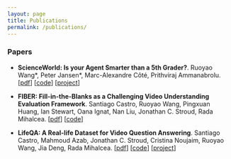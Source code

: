 ```yaml
---
layout: page
title: Publications
permalink: /publications/
---
```


### Papers


- **ScienceWorld: Is your Agent Smarter than a 5th Grader?**.
Ruoyao Wang\*, Peter Jansen\*, Marc-Alexandre Côté, Prithviraj Ammanabrolu.
[[pdf](https://arxiv.org/pdf/2203.07540v1.pdf)]
[[code](https://github.com/allenai/ScienceWorld)]
[[project](https://sciworld.apps.allenai.org/)]

- **FIBER: Fill-in-the-Blanks as a Challenging Video Understanding Evaluation Framework**.
Santiago Castro, Ruoyao Wang, Pingxuan Huang, Ian Stewart, Oana Ignat, Nan Liu, Jonathan C. Stroud, Rada Mihalcea.
[[pdf](https://arxiv.org/abs/2104.04182)]
[[code](https://github.com/MichiganNLP/video-fill-in-the-blank)]

- **LifeQA: A Real-life Dataset for Video Question Answering**.
Santiago Castro, Mahmoud Azab, Jonathan C. Stroud, Cristina Noujaim, Ruoyao Wang, Jia Deng, Rada Mihalcea.
[[pdf](http://www.lrec-conf.org/proceedings/lrec2020/pdf/2020.lrec-1.536.pdf)]
[[code](https://github.com/mmazab/LifeQA)]
[[project](https://lit.eecs.umich.edu/lifeqa/)]